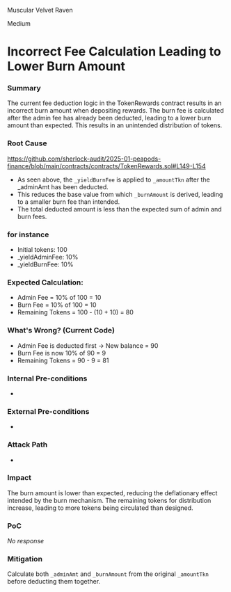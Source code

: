 Muscular Velvet Raven

Medium

# Incorrect Fee Calculation Leading to Lower Burn Amount

### Summary

The current fee deduction logic in the TokenRewards contract results in an incorrect burn amount when depositing rewards. The burn fee is calculated after the admin fee has already been deducted, leading to a lower burn amount than expected. This results in an unintended distribution of tokens.

### Root Cause

https://github.com/sherlock-audit/2025-01-peapods-finance/blob/main/contracts/contracts/TokenRewards.sol#L149-L154 
- As seen above, the `_yieldBurnFee` is applied to `_amountTkn` after the _adminAmt has been deducted.
- This reduces the base value from which `_burnAmount` is derived, leading to a smaller burn fee than intended.
- The total deducted amount is less than the expected sum of admin and burn fees.

### for instance
- Initial tokens: 100
- _yieldAdminFee: 10%
- _yieldBurnFee: 10%

### Expected Calculation:
- Admin Fee = 10% of 100 = 10
- Burn Fee = 10% of 100 = 10
- Remaining Tokens = 100 - (10 + 10) = 80

### What's Wrong? (Current Code)
- Admin Fee is deducted first → New balance = 90
- Burn Fee is now 10% of 90 = 9
- Remaining Tokens = 90 - 9 = 81

### Internal Pre-conditions

-

### External Pre-conditions

-

### Attack Path

-

### Impact

The burn amount is lower than expected, reducing the deflationary effect intended by the burn mechanism.
The remaining tokens for distribution increase, leading to more tokens being circulated than designed.

### PoC

_No response_

### Mitigation

Calculate both `_adminAmt` and `_burnAmount` from the original `_amountTkn` before deducting them together.